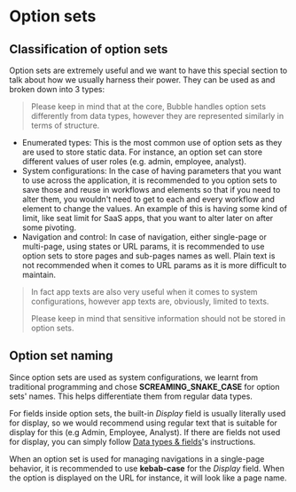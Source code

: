 # Option sets

## Classification of option sets

Option sets are extremely useful and we want to have this special section to talk about how we usually harness their power. They can be used as and broken down into 3 types:

> Please keep in mind that at the core, Bubble handles option sets differently from data types, however they are represented similarly in terms of structure.

* Enumerated types: This is the most common use of option sets as they are used to store static data. For instance, an option set can store different values of user roles (e.g. admin, employee, analyst).&#x20;
* System configurations: In the case of having parameters that you want to use across the application, it is recommended to you option sets to save those and reuse in workflows and elements so that if you need to alter them, you wouldn't need to get to each and every workflow and element to change the values. An example of this is having some kind of limit, like seat limit for SaaS apps, that you want to alter later on after some pivoting.&#x20;
* Navigation and control: In case of navigation, either single-page or multi-page, using states or URL params, it is recommended to use option sets to store pages and sub-pages names as well. Plain text is not recommended when it comes to URL params as it is more difficult to maintain.

> In fact app texts are also very useful when it comes to system configurations, however app texts are, obviously, limited to texts.&#x20;
>
> Please keep in mind that sensitive information should not be stored in option sets.

## Option set naming

Since option sets are used as system configurations, we learnt from traditional programming and chose **SCREAMING\_SNAKE\_CASE** for option sets' names. This helps differentiate them from regular data types.

For fields inside option sets, the built-in _Display_ field is usually literally used for display, so we would recommend using regular text that is suitable for display for this (e.g Admin, Employee, Analyst). If there are fields not used for display, you can simply follow [Data types & fields](data-types-and-fields.md)'s instructions.

When an option set is used for managing navigations in a single-page behavior, it is recommended to use **kebab-case** for the _Display_ field. When the option is displayed on the URL for instance, it will look like a page name.

